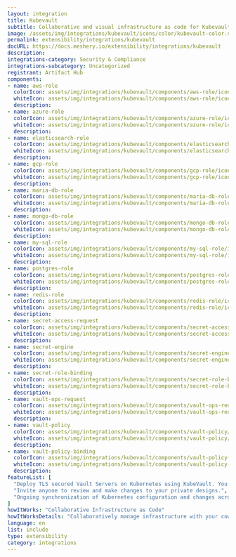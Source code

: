 ```yaml
---
layout: integration
title: Kubevault
subtitle: Collaborative and visual infrastructure as code for Kubevault
image: /assets/img/integrations/kubevault/icons/color/kubevault-color.svg
permalink: extensibility/integrations/kubevault
docURL: https://docs.meshery.io/extensibility/integrations/kubevault
description: 
integrations-category: Security & Compliance
integrations-subcategory: Uncategorized
registrant: Artifact Hub
components: 
- name: aws-role
  colorIcon: assets/img/integrations/kubevault/components/aws-role/icons/color/aws-role-color.svg
  whiteIcon: assets/img/integrations/kubevault/components/aws-role/icons/white/aws-role-white.svg
  description: 
- name: azure-role
  colorIcon: assets/img/integrations/kubevault/components/azure-role/icons/color/azure-role-color.svg
  whiteIcon: assets/img/integrations/kubevault/components/azure-role/icons/white/azure-role-white.svg
  description: 
- name: elasticsearch-role
  colorIcon: assets/img/integrations/kubevault/components/elasticsearch-role/icons/color/elasticsearch-role-color.svg
  whiteIcon: assets/img/integrations/kubevault/components/elasticsearch-role/icons/white/elasticsearch-role-white.svg
  description: 
- name: gcp-role
  colorIcon: assets/img/integrations/kubevault/components/gcp-role/icons/color/gcp-role-color.svg
  whiteIcon: assets/img/integrations/kubevault/components/gcp-role/icons/white/gcp-role-white.svg
  description: 
- name: maria-db-role
  colorIcon: assets/img/integrations/kubevault/components/maria-db-role/icons/color/maria-db-role-color.svg
  whiteIcon: assets/img/integrations/kubevault/components/maria-db-role/icons/white/maria-db-role-white.svg
  description: 
- name: mongo-db-role
  colorIcon: assets/img/integrations/kubevault/components/mongo-db-role/icons/color/mongo-db-role-color.svg
  whiteIcon: assets/img/integrations/kubevault/components/mongo-db-role/icons/white/mongo-db-role-white.svg
  description: 
- name: my-sql-role
  colorIcon: assets/img/integrations/kubevault/components/my-sql-role/icons/color/my-sql-role-color.svg
  whiteIcon: assets/img/integrations/kubevault/components/my-sql-role/icons/white/my-sql-role-white.svg
  description: 
- name: postgres-role
  colorIcon: assets/img/integrations/kubevault/components/postgres-role/icons/color/postgres-role-color.svg
  whiteIcon: assets/img/integrations/kubevault/components/postgres-role/icons/white/postgres-role-white.svg
  description: 
- name: redis-role
  colorIcon: assets/img/integrations/kubevault/components/redis-role/icons/color/redis-role-color.svg
  whiteIcon: assets/img/integrations/kubevault/components/redis-role/icons/white/redis-role-white.svg
  description: 
- name: secret-access-request
  colorIcon: assets/img/integrations/kubevault/components/secret-access-request/icons/color/secret-access-request-color.svg
  whiteIcon: assets/img/integrations/kubevault/components/secret-access-request/icons/white/secret-access-request-white.svg
  description: 
- name: secret-engine
  colorIcon: assets/img/integrations/kubevault/components/secret-engine/icons/color/secret-engine-color.svg
  whiteIcon: assets/img/integrations/kubevault/components/secret-engine/icons/white/secret-engine-white.svg
  description: 
- name: secret-role-binding
  colorIcon: assets/img/integrations/kubevault/components/secret-role-binding/icons/color/secret-role-binding-color.svg
  whiteIcon: assets/img/integrations/kubevault/components/secret-role-binding/icons/white/secret-role-binding-white.svg
  description: 
- name: vault-ops-request
  colorIcon: assets/img/integrations/kubevault/components/vault-ops-request/icons/color/vault-ops-request-color.svg
  whiteIcon: assets/img/integrations/kubevault/components/vault-ops-request/icons/white/vault-ops-request-white.svg
  description: 
- name: vault-policy
  colorIcon: assets/img/integrations/kubevault/components/vault-policy/icons/color/vault-policy-color.svg
  whiteIcon: assets/img/integrations/kubevault/components/vault-policy/icons/white/vault-policy-white.svg
  description: 
- name: vault-policy-binding
  colorIcon: assets/img/integrations/kubevault/components/vault-policy-binding/icons/color/vault-policy-binding-color.svg
  whiteIcon: assets/img/integrations/kubevault/components/vault-policy-binding/icons/white/vault-policy-binding-white.svg
  description: 
featureList: [
  "Deploy TLS secured Vault Servers on Kubernetes using KubeVault. You can use cert-manager to manage VaultServer TLS or you can manage TLS with self-signed.",
  "Invite anyone to review and make changes to your private designs.",
  "Ongoing synchronization of Kubernetes configuration and changes across any number of clusters."
]
howItWorks: "Collaborative Infrastructure as Code"
howItWorksDetails: "Collaboratively manage infrastructure with your coworkers synchronously sharing the same designs."
language: en
list: include
type: extensibility
category: integrations
---
```

